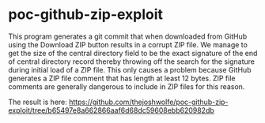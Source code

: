 # poc-github-zip-exploit

This program generates a git commit that when downloaded from GitHub using the Download ZIP button results in a corrupt ZIP file.
We manage to get the size of the central directory field to be the exact signature of the end of central directory record thereby throwing off the search for the signature during initial load of a ZIP file.
This only causes a problem because GitHub generates a ZIP file comment that has length at least 12 bytes.
ZIP file comments are generally dangerous to include in ZIP files for this reason.

The result is here:
https://github.com/thejoshwolfe/poc-github-zip-exploit/tree/b65497e8a662866aaf6d68dc59608ebb620982db
